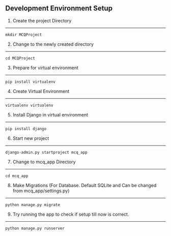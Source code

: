 Development Environment Setup
-----------------------------------------
1. Create the project Directory
---------------------------------------
	mkdir MCQProject
2. Change to the newly created directory
---------------------------------------
	cd MCQProject
3. Prepare for virtual environment
---------------------------------------
	pip install virtualenv
4. Create Virtual Environment
---------------------------------------
	virtualenv virtualenv
5. Install Django in virtual environment
---------------------------------------
	pip install django
6. Start new project
---------------------------------------
	django-admin.py startproject mcq_app
7. Change to mcq_app Directory
---------------------------------------
	cd mcq_app
8. Make Migrations (For Database. Default SQLite and Can be changed from mcq_app/settings.py)
---------------------------------------
	python manage.py migrate
9. Try running the app to check if setup till now is correct.
---------------------------------------
	python manage.py runserver
